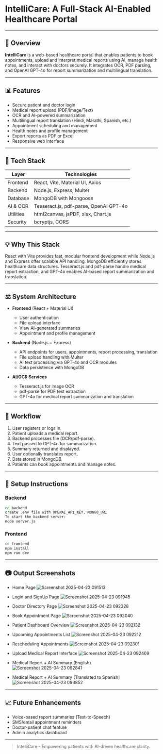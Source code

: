 # IntelliCare: A Full-Stack AI-Enabled Healthcare Portal

---

## 📅 Overview

**IntelliCare** is a web-based healthcare portal that enables patients to book appointments, upload and interpret medical reports using AI, manage health notes, and interact with doctors securely. It integrates OCR, PDF parsing, and OpenAI GPT-4o for report summarization and multilingual translation.

---

## 📊 Features

- Secure patient and doctor login
- Medical report upload (PDF/Image/Text)
- OCR and AI-powered summarization
- Multilingual report translation (Hindi, Marathi, Spanish, etc.)
- Appointment scheduling and management
- Health notes and profile management
- Export reports as PDF or Excel
- Responsive web interface

---

## 💪 Tech Stack

| Layer         | Technologies |
|---------------|--------------|
| Frontend      | React, Vite, Material UI, Axios |
| Backend       | Node.js, Express, Multer |
| Database      | MongoDB with Mongoose |
| AI & OCR      | Tesseract.js, pdf-parse, OpenAI GPT-4o |
| Utilities     | html2canvas, jsPDF, xlsx, Chart.js |
| Security      | bcryptjs, CORS |

---

## 💡 Why This Stack

React with Vite provides fast, modular frontend development while Node.js and Express offer scalable API handling. MongoDB efficiently stores healthcare data structures. Tesseract.js and pdf-parse handle medical report extraction, and GPT-4o enables AI-based report summarization and translation.

---

## ⚖️ System Architecture

- **Frontend** (React + Material UI)
  - User authentication
  - File upload interface
  - View AI-generated summaries
  - Appointment and profile management

- **Backend** (Node.js + Express)
  - API endpoints for users, appointments, report processing, translation
  - File upload handling with Multer
  - AI text processing via GPT-4o and OCR modules
  - Data persistence with MongoDB

- **AI/OCR Services**
  - Tesseract.js for image OCR
  - pdf-parse for PDF text extraction
  - GPT-4o for medical report summarization and translation

---

## 🔄 Workflow

1. User registers or logs in.
2. Patient uploads a medical report.
3. Backend processes file (OCR/pdf-parse).
4. Text passed to GPT-4o for summarization.
5. Summary returned and displayed.
6. User optionally translates report.
7. Data stored in MongoDB.
8. Patients can book appointments and manage notes.

---

## 🔧 Setup Instructions

### Backend
```bash
cd backend
create .env file with OPENAI_API_KEY, MONGO_URI
To start the backend server:
node server.js 
```

### Frontend
```bash
cd frontend
npm install
npm run dev
```
---

## 📷 Output Screenshots

- Home Page
![Screenshot 2025-04-23 091513](https://github.com/user-attachments/assets/473a9cfd-7e6f-4a81-8faf-d878d95d6375)

- Login and SignUp Page
![Screenshot 2025-04-23 091945](https://github.com/user-attachments/assets/0287c2b9-d13b-44e6-967f-c423304e1404)

- Doctor Directory Page
![Screenshot 2025-04-23 092328](https://github.com/user-attachments/assets/8ff60cb4-b657-4063-b364-7e6a1586f8d5)

- Book Appointment Page
![Screenshot 2025-04-23 092040](https://github.com/user-attachments/assets/a31087d2-5295-4cc3-96c4-c6e91dc6fbb4)

- Patient Dashboard Overview
![Screenshot 2025-04-23 092132](https://github.com/user-attachments/assets/28182d54-3cea-41e5-89d3-cb718688aff5)

- Upcoming Appointments List
![Screenshot 2025-04-23 092212](https://github.com/user-attachments/assets/7ea6adc3-fafc-46f7-90db-2dbf364084d7)

- Rescheduling Appointments
![Screenshot 2025-04-23 092301](https://github.com/user-attachments/assets/6b3afa16-7d5c-4a96-a469-d2526c28dd75)

- Upload Medical Report Interface
![Screenshot 2025-04-23 092409](https://github.com/user-attachments/assets/50946aff-f22b-453c-8c21-cd8c9f55a8d3)

- Medical Report + AI Summary (English)
![Screenshot 2025-04-23 092841](https://github.com/user-attachments/assets/a61ea9e4-5d24-4e16-a7a7-74c3b4790584)

- Medical Report + AI Summary (Translated to Spanish)
![Screenshot 2025-04-23 093852](https://github.com/user-attachments/assets/738ac01a-c4c4-4cc1-9420-9d132e08a892)


---

## 📈 Future Enhancements

- Voice-based report summaries (Text-to-Speech)
- SMS/email appointment reminders
- Doctor-patient chat feature
- Admin analytics dashboard

---

> IntelliCare - Empowering patients with AI-driven healthcare clarity.

